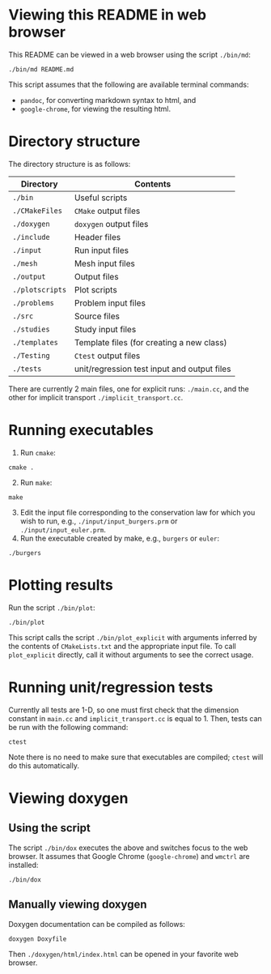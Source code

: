 # Viewing this README in web browser

This README can be viewed in a web browser using the script `./bin/md`:
```
./bin/md README.md
```
This script assumes that the following are available terminal commands:

* `pandoc`, for converting markdown syntax to html, and
* `google-chrome`, for viewing the resulting html.

# Directory structure

The directory structure is as follows:

Directory       | Contents
----------------|-----------------------------
`./bin`         | Useful scripts
`./CMakeFiles`  | `CMake` output files
`./doxygen`     | `doxygen` output files
`./include`     | Header files
`./input`       | Run input files
`./mesh`        | Mesh input files
`./output`      | Output files
`./plotscripts` | Plot scripts
`./problems`    | Problem input files
`./src`         | Source files
`./studies`     | Study input files
`./templates`   | Template files (for creating a new class)
`./Testing`     | `Ctest` output files
`./tests`       | unit/regression test input and output files

There are currently 2 main files, one for explicit runs: `./main.cc`, and the
other for implicit transport `./implicit_transport.cc`.

# Running executables

1. Run `cmake`:
```
cmake .
```
2. Run `make`:
```
make
```
3. Edit the input file corresponding to the conservation law for which you
   wish to run, e.g., `./input/input_burgers.prm` or `./input/input_euler.prm`.
4. Run the executable created by make, e.g., `burgers` or `euler`:
```
./burgers
```

# Plotting results

Run the script `./bin/plot`:
```
./bin/plot
```

This script calls the script `./bin/plot_explicit` with arguments inferred by the
contents of `CMakeLists.txt` and the appropriate input file. To call
`plot_explicit` directly, call it without arguments to see the correct usage.

# Running unit/regression tests

Currently all tests are 1-D, so one must first check that the dimension constant
in `main.cc` and `implicit_transport.cc` is equal to 1. Then, tests can be run
with the following command:
```
ctest
```
Note there is no need to make sure that executables are compiled; `ctest` will
do this automatically.

# Viewing doxygen

## Using the script

The script `./bin/dox` executes the above and switches focus to the web browser.
It assumes that Google Chrome (`google-chrome`) and `wmctrl` are installed:
```
./bin/dox
```

## Manually viewing doxygen

Doxygen documentation can be compiled as follows:
```
doxygen Doxyfile
```
Then `./doxygen/html/index.html` can be opened in your favorite web browser.

